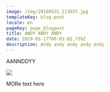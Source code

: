 ```yaml
---
image: /img/20160525_213037.jpg
templateKey: blog-post
locale: en
pageKey: page_blogpost
title: ANDY ANDY ANDY
date: 2019-03-17T06:03:02.739Z
description: Andy andy andy andy andy
---
```

AANNDDYY

![](/img/20160614_183709.jpg)

MORe text here
